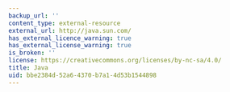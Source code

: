 ```yaml
---
backup_url: ''
content_type: external-resource
external_url: http://java.sun.com/
has_external_licence_warning: true
has_external_license_warning: true
is_broken: ''
license: https://creativecommons.org/licenses/by-nc-sa/4.0/
title: Java
uid: bbe2384d-52a6-4370-b7a1-4d53b1544898
---
```

